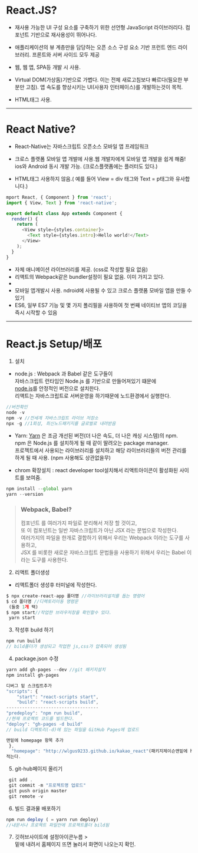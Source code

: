 # React.JS?

* 재사용 가능한 UI 구성 요소를 구축하기 위한 선언형 JavaScript 라이브러리다.
컴포넌트 기반으로 재사용성이 뛰어나다. 

* 애플리케이션의 뷰 계층만을 담당하는 오픈 소스 구성 요소 기반 프런트 엔드 라이브러리.
프론트와 서버 사이드 모두 제공

* 웹, 웹 앱, SPA등 개발 시 사용.

* Virtual DOM(가상돔)기반으로 가볍다. 이는 전체 새로고침보다 빠르다(필요한 부분만 고침). 앱 속도를 향상시키는 UI(사용자 인터페이스)를 개발하는것이 목적.

* HTML태그 사용.



___
# React Native?
* React-Native는 자바스크립트 오픈소스 모바일 앱 프레임워크

* 크로스 플랫폼 모바일 앱 개발에 사용.웹 개발자에게 모바일 앱 개발을 쉽게 해줌! ios와 Android 동시 개발 가능. (크로스플랫폼에는 플러터도 있다.)

* HTML태그 사용하지 않음.( 예를 들어 View = div 태그와 Text = p태그와 유사합니다.)
```js
mport React, { Component } from 'react';
import { View, Text } from 'react-native';

export default class App extends Component {
  render() {
    return (
      <View style={styles.container}>
        <Text style={styles.intro}>Hello world!</Text>
      </View>
    );
  }
}
```
* 자체 애니메이션 라이브러리를 제공. (css로 작성할 필요 없음)
* 리액트의 Webpack같은 bundler설정이 필요 없음. 이미 가지고 있다.
* 
* 모바일 앱개발시 사용. ndroid에 사용될 수 있고 크로스 플랫폼 모바일 앱을 만들 수 있기
* ES6, 일부 ES7 기능 및 몇 가지 폴리필을 사용하여 첫 번째 네이티브 앱의 코딩을 즉시 시작할 수 있음
___
# React.js Setup/배포

1. 설치
* node.js : Webpack 과 Babel 같은 도구들이  
 자바스크립트 런타임인 Node.js 를 기반으로 만들어져있기 떄문에  
 [node.js](https://nodejs.org/ko/)를 안정적인 버전으로 설치한다.  
리액트는 자바스크립트로 서버운영을 하기때문에 노드환경에서 실행한다.
 ```js
//버전확인
node -v 
npm -v //전세계 자바스크립트 라이브 저장소
npx -g //1회성, 최신노드패키지를 글로벌로 내려받음
```
* Yarn: [Yarn](https://classic.yarnpkg.com/en/docs/install#mac-stable) 은 조금 개선된 버전(더 나은 속도, 더 나은 캐싱 시스템)의 npm.  
npm 은 Node.js 를 설치하게 될 때 같이 딸려오는 package manager.  
프로젝트에서 사용되는 라이브러리를 설치하고 해당 라이브러리들의 버전 관리를 하게 될 때 사용. 
(npm 사용해도 상관없을무) 

* chrom 확장설치 : react developer tool설치해서 리액트아이콘이 활성화된 사이트를 보여줌.
```js
npm install --global yarn
yarn --version
```

> ### Webpack, Babel?  
>
>컴포넌트 를 여러가지 파일로 분리해서 저장 할 것이고,  
 또 이 컴포넌트는 일반 자바스크립트가 아닌 JSX 라는 문법으로 작성한다.  
여러가지의 파일을 한개로 결합하기 위해서 우리는 Webpack 이라는 도구를 사용하고,  
 JSX 를 비롯한 새로운 자바스크립트 문법들을 사용하기 위해서 우리는 Babel 이라는 도구를 사용한다.

2. 리액트 폴더생성  
* 리액트폴더 생성후 터미널에 작성한다.
```js
$ npx create-react-app 폴더명 //라이브러리설치를 돕는 명령어
$ cd 폴더명 //디렉토리이동 명령문
 (둘중 1개 택)
$ npm start//작업한 브라우저창을 확인할수 있다.
 yarn start 
```
3. 작성후 build 하기
```js
npm run build  
// bild폴더가 생성되고 작업한 js,css가 압축되어 생성됨
```
4. package.json 수정

```js
yarn add gh-pages --dev //git 패키지설치
npm install gh-pages

디버그 밑 스크립트추가
"scripts": {
    "start": "react-scripts start",
    "build": "react-scripts build",
-----------------------------------
"predeploy": "npm run build",  
//현재 프로젝트 코드를 빌드한다.
"deploy": "gh-pages -d build"  
// build 디렉토리(-d)에 있는 파일을 GitHub Pages에 업로드

맨밑에 homepage 항목 추가
 },
  "homepage": "http://wlgus9233.github.io/kakao_react"(패키지제이슨맨밑에 http://홈페이지 아이디 + 깃주소 + 프로젝트명)
적는다.
```
5. git-hub페이지 올리기
```js
 git add .
 git commit -m "프로젝트명 업로드"
 git push origin master
 git remote -v

```

6. 빌드 결과물 배포하기
```js
npm run deploy ( = yarn run deploy)  
//내문서나 프로젝트 파일안에 프로젝트폴더 bild됨
```
7. 깃허브사이트에 설정아이콘누름 >  
밑에 내려서 홈페이지 뜨면 눌러서 화면이 나오는지 확인.



